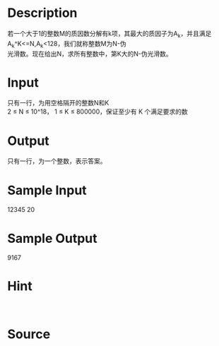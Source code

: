 
# Description

<div class="content"><div>若一个大于1的整数M的质因数分解有k项，其最大的质因子为A<sub>k</sub>，并且满足A<sub>k</sub>^K&lt;=N,A<sub>k</sub>&lt;128，我们就称整数M为N-伪</div>
<div>光滑数。现在给出N，求所有整数中，第K大的N-伪光滑数。</div></div>

# Input

<div class="content"><div>只有一行，为用空格隔开的整数N和K</div>
<div>2 ≤ N ≤ 10^18， 1 ≤ K ≤ 800000，保证至少有 K 个满足要求的数</div>
<div></div></div>

# Output

<div class="content"><div>只有一行，为一个整数，表示答案。</div>
<div></div></div>

# Sample Input

<div class="content"><span class="sampledata">12345 20</span></div>

# Sample Output

<div class="content"><span class="sampledata">9167</span></div>

# Hint

<div class="content"><p></p><p></p><br/>
<div></div><p></p></div>

# Source

<div class="content"><p><a href="problemset.php?search="></a></p></div>


